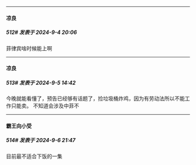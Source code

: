 ﻿
*****

####  凉良  
##### 512#       发表于 2024-9-4 20:06

菲律宾啥时候能上啊


*****

####  凉良  
##### 513#       发表于 2024-9-5 14:42

今晚就能看懂了，预告已经够有话题了，捡垃圾桶炸鸡，因为有劳动法所以不能工作只能卖。 不知道会涉及中菲不


*****

####  霸王向小受  
##### 514#       发表于 2024-9-6 21:47

目前最不适合下饭的一集


